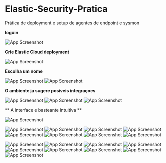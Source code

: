 # Elastic-Security-Pratica

Prática de deployment e setup de agentes de endpoint e sysmon 

 **loguin** 

![App Screenshot](https://raw.githubusercontent.com/lucaslcg/Elastic-Security-Pratica/main/Elastic-Security-Pratica/Captura%201-1.png)

**Crie Elastic Cloud deployment**

![App Screenshot](https://github.com/lucaslcg/Elastic-Security-Pratica/blob/main/Elastic-Security-Pratica/Captura%201-2.png)

**Escolha um nome**

![App Screenshot](https://github.com/lucaslcg/Elastic-Security-Pratica/blob/main/Elastic-Security-Pratica/Captura%201-3.png)
![App Screenshot](https://github.com/lucaslcg/Elastic-Security-Pratica/blob/main/Elastic-Security-Pratica/Captura%201-4.png)

 **O ambiente ja sugere posiveis integraçoes**
 
![App Screenshot](https://github.com/lucaslcg/Elastic-Security-Pratica/blob/main/Elastic-Security-Pratica/Captura%202-1.png)
![App Screenshot](https://github.com/lucaslcg/Elastic-Security-Pratica/blob/main/Elastic-Security-Pratica/Captura%202-2.png)
![App Screenshot](https://github.com/lucaslcg/Elastic-Security-Pratica/blob/main/Elastic-Security-Pratica/Captura%202-3.png)

** A interface e basteante intuitiva **

![App Screenshot](https://github.com/lucaslcg/Elastic-Security-Pratica/blob/main/Elastic-Security-Pratica/Captura%202-4.png)



![App Screenshot](https://github.com/lucaslcg/Elastic-Security-Pratica/blob/main/Elastic-Security-Pratica/Captura%202-5.png)
![App Screenshot](https://github.com/lucaslcg/Elastic-Security-Pratica/blob/main/Elastic-Security-Pratica/Captura%202-6.png)
![App Screenshot](https://github.com/lucaslcg/Elastic-Security-Pratica/blob/main/Elastic-Security-Pratica/Captura%202-7.png)
![App Screenshot](https://github.com/lucaslcg/Elastic-Security-Pratica/blob/main/Elastic-Security-Pratica/Captura%202-8.png)
![App Screenshot](https://github.com/lucaslcg/Elastic-Security-Pratica/blob/main/Elastic-Security-Pratica/Captura%202-9.png)
![App Screenshot](https://github.com/lucaslcg/Elastic-Security-Pratica/blob/main/Elastic-Security-Pratica/Captura%202-10.png)
![App Screenshot](https://github.com/lucaslcg/Elastic-Security-Pratica/blob/main/Elastic-Security-Pratica/Captura%202-11.png)
![App Screenshot](https://github.com/lucaslcg/Elastic-Security-Pratica/blob/main/Elastic-Security-Pratica/Captura%202-12.png)


![App Screenshot](https://github.com/lucaslcg/Elastic-Security-Pratica/blob/main/Elastic-Security-Pratica/Captura%203-1.png)
![App Screenshot](https://github.com/lucaslcg/Elastic-Security-Pratica/blob/main/Elastic-Security-Pratica/Captura%203-2.png)
![App Screenshot](https://github.com/lucaslcg/Elastic-Security-Pratica/blob/main/Elastic-Security-Pratica/Captura%203-3.png)
![App Screenshot](https://github.com/lucaslcg/Elastic-Security-Pratica/blob/main/Elastic-Security-Pratica/Captura%203-4.png)
![App Screenshot](https://github.com/lucaslcg/Elastic-Security-Pratica/blob/main/Elastic-Security-Pratica/Captura%203-5.png)
![App Screenshot](https://github.com/lucaslcg/Elastic-Security-Pratica/blob/main/Elastic-Security-Pratica/Captura%203-6.png)
![App Screenshot](https://github.com/lucaslcg/Elastic-Security-Pratica/blob/main/Elastic-Security-Pratica/Captura%203-7.png)
![App Screenshot](https://github.com/lucaslcg/Elastic-Security-Pratica/blob/main/Elastic-Security-Pratica/Captura%203-8.png)
![App Screenshot](https://github.com/lucaslcg/Elastic-Security-Pratica/blob/main/Elastic-Security-Pratica/Captura%203-9.png)


